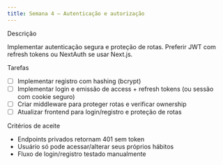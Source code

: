 ```yaml
---
title: Semana 4 — Autenticação e autorização
---
```


Descrição

Implementar autenticação segura e proteção de rotas. Preferir JWT com refresh tokens ou NextAuth se usar Next.js.

Tarefas
- [ ] Implementar registro com hashing (bcrypt)
- [ ] Implementar login e emissão de access + refresh tokens (ou sessão com cookie seguro)
- [ ] Criar middleware para proteger rotas e verificar ownership
- [ ] Atualizar frontend para login/registro e proteção de rotas

Critérios de aceite
- Endpoints privados retornam 401 sem token
- Usuário só pode acessar/alterar seus próprios hábitos
- Fluxo de login/registro testado manualmente
